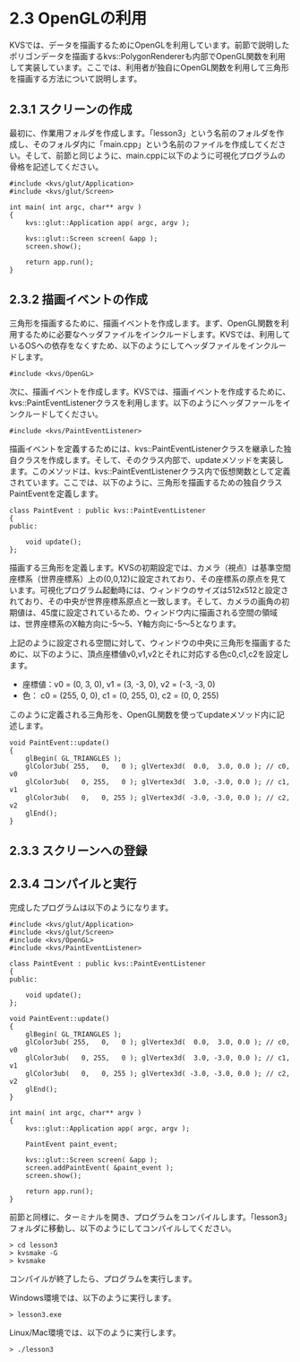 # 2.3 OpenGLの利用 #
KVSでは、データを描画するためにOpenGLを利用しています。前節で説明したポリゴンデータを描画するkvs::PolygonRendererも内部でOpenGL関数を利用して実装しています。ここでは、利用者が独自にOpenGL関数を利用して三角形を描画する方法について説明します。

## 2.3.1 スクリーンの作成 ##
最初に、作業用フォルダを作成します。「lesson3」という名前のフォルダを作成し、そのフォルダ内に「main.cpp」という名前のファイルを作成してください。そして、前節と同じように、main.cppに以下のように可視化プログラムの骨格を記述してください。

```
#include <kvs/glut/Application>
#include <kvs/glut/Screen>

int main( int argc, char** argv )
{
    kvs::glut::Application app( argc, argv );

    kvs::glut::Screen screen( &app );
    screen.show();

    return app.run();
}
```

## 2.3.2 描画イベントの作成 ##
三角形を描画するために、描画イベントを作成します。まず、OpenGL関数を利用するために必要なヘッダファイルをインクルードします。KVSでは、利用しているOSへの依存をなくすため、以下のようにしてヘッダファイルをインクルードします。

```
#include <kvs/OpenGL>
```


次に、描画イベントを作成します。KVSでは、描画イベントを作成するために、kvs::PaintEventListenerクラスを利用します。以下のようにヘッダファールをインクルードしてください。

```
#include <kvs/PaintEventListener>
```

描画イベントを定義するためには、kvs::PaintEventListenerクラスを継承した独自クラスを作成します。そして、そのクラス内部で、updateメソッドを実装します。このメソッドは、kvs::PaintEventListenerクラス内で仮想関数として定義されています。ここでは、以下のように、三角形を描画するための独自クラスPaintEventを定義します。

```
class PaintEvent : public kvs::PaintEventListener
{
public:

    void update();
};
```

描画する三角形を定義します。KVSの初期設定では、カメラ（視点）は基準空間座標系（世界座標系）上の(0,0,12)に設定されており、その座標系の原点を見ています。可視化プログラム起動時には、ウィンドウのサイズは512x512と設定されており、その中央が世界座標系原点と一致します。そして、カメラの画角の初期値は、45度に設定されているため、ウィンドウ内に描画される空間の領域は、世界座標系のX軸方向に-5〜5、Y軸方向に-5〜5となります。

上記のように設定される空間に対して、ウィンドウの中央に三角形を描画するために、以下のように、頂点座標値v0,v1,v2とそれに対応する色c0,c1,c2を設定します。

  * 座標値：v0 = (0, 3, 0), v1 = (3, -3, 0), v2 = (-3, -3, 0)
  * 色： c0 = (255, 0, 0), c1 = (0, 255, 0), c2 = (0, 0, 255)

このように定義される三角形を、OpenGL関数を使ってupdateメソッド内に記述します。

```
void PaintEvent::update()
{
    glBegin( GL_TRIANGLES );
    glColor3ub( 255,   0,   0 ); glVertex3d(  0.0,  3.0, 0.0 ); // c0, v0
    glColor3ub(   0, 255,   0 ); glVertex3d(  3.0, -3.0, 0.0 ); // c1, v1
    glColor3ub(   0,   0, 255 ); glVertex3d( -3.0, -3.0, 0.0 ); // c2, v2
    glEnd();
}
```

## 2.3.3 スクリーンへの登録 ##

## 2.3.4 コンパイルと実行 ##
完成したプログラムは以下のようになります。

```
#include <kvs/glut/Application>
#include <kvs/glut/Screen>
#include <kvs/OpenGL>
#include <kvs/PaintEventListener>

class PaintEvent : public kvs::PaintEventListener
{
public:

    void update();
};

void PaintEvent::update()
{
    glBegin( GL_TRIANGLES );
    glColor3ub( 255,   0,   0 ); glVertex3d(  0.0,  3.0, 0.0 ); // c0, v0
    glColor3ub(   0, 255,   0 ); glVertex3d(  3.0, -3.0, 0.0 ); // c1, v1
    glColor3ub(   0,   0, 255 ); glVertex3d( -3.0, -3.0, 0.0 ); // c2, v2
    glEnd();
}

int main( int argc, char** argv )
{
    kvs::glut::Application app( argc, argv );

    PaintEvent paint_event;

    kvs::glut::Screen screen( &app );
    screen.addPaintEvent( &paint_event );
    screen.show();

    return app.run();
}
```

前節と同様に、ターミナルを開き、プログラムをコンパイルします。「lesson3」フォルダに移動し、以下のようにしてコンパイルしてください。

```
> cd lesson3
> kvsmake -G
> kvsmake
```

コンパイルが終了したら、プログラムを実行します。

Windows環境では、以下のように実行します。

```
> lesson3.exe
```

Linux/Mac環境では、以下のように実行します。

```
> ./lesson3
```